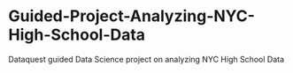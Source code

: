 # Guided-Project-Analyzing-NYC-High-School-Data
Dataquest guided Data Science project on analyzing NYC High School Data
